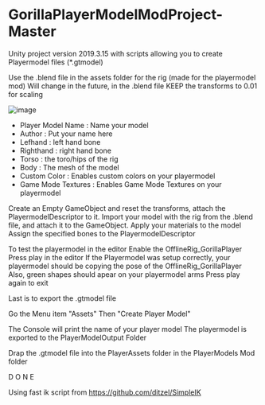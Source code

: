 # GorillaPlayerModelModProject-Master
Unity project version 2019.3.15 with scripts allowing you to create Playermodel files (*.gtmodel)

Use the .blend file in the assets folder for the rig (made for the playermodel mod) 
Will change in the future, in the .blend file KEEP the transforms to 0.01 for scaling

![image](https://user-images.githubusercontent.com/65086429/172030977-3c47a981-4416-465b-9d55-75e243fa4e16.png)

- Player Model Name : Name your model
- Author : Put your name here
- Lefhand : left hand bone
- Righthand : right hand bone
- Torso : the toro/hips of the rig
- Body : The mesh of the model
- Custom Color : Enables custom colors on your playermodel
- Game Mode Textures : Enables Game Mode Textures on your playermodel

Create an Empty GameObject and reset the transforms, attach the PlayermodelDescriptor to it.
Import your model with the rig from the .blend file, and attach it to the GameObject.
Apply your materials to the model
Assign the specified bones to the PlayermodelDescriptor

To test the playermodel in the editor
Enable the OfflineRig_GorillaPlayer
Press play in the editor
If the Playermodel was setup correctly, your playermodel should be copying the pose of the OfflineRig_GorillaPlayer
Also, green shapes should apear on your playermodel arms
Press play again to exit

Last is to export the .gtmodel file

Go the Menu item "Assets"
Then "Create Player Model"

The Console will print the name of your player model
The playermodel is exported to the PlayerModelOutput Folder

Drap the .gtmodel file into the PlayerAssets folder in the PlayerModels Mod folder

D O N E

Using fast ik script from https://github.com/ditzel/SimpleIK
